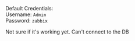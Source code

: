 Default Credentials:  
Username: `Admin`  
Password: `zabbix`  

Not sure if it's working yet. Can't connect to the DB
